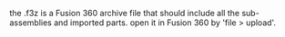 the .f3z is a Fusion 360 archive file that should include all the sub-assemblies and imported parts. open it in Fusion 360 by 'file > upload'.
